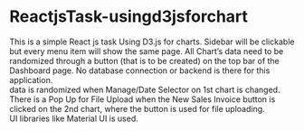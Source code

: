 # ReactjsTask-usingd3jsforchart
This is a simple React js task Using D3.js for charts.
Sidebar will be clickable but every menu item will show the same page. 
All Chart’s data need to be randomized through a button (that is to be created) on the top bar of the Dashboard page. 
No database connection or backend is there for this application.  
data is randomized when Manage/Date Selector on 1st chart is changed. 
There is a Pop Up for File Upload when the New Sales Invoice button is clicked on the 2nd chart, where the button is used for file uploading.  
UI libraries like Material UI is used. 
